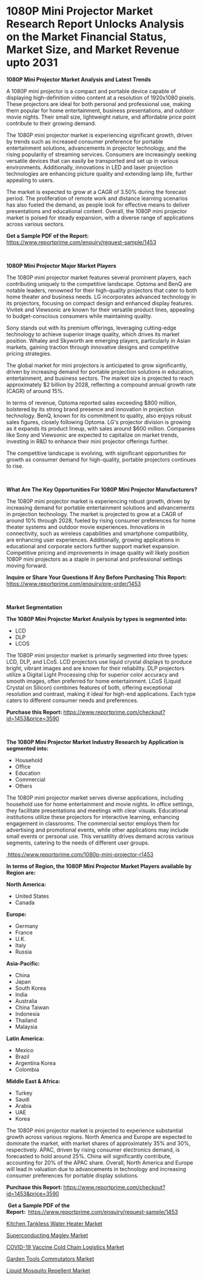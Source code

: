 <p><h1>1080P Mini Projector Market Research Report Unlocks Analysis on the Market Financial Status, Market Size, and Market Revenue upto 2031</h1></p><p><strong>1080P Mini Projector Market Analysis and Latest Trends</strong></p>
<p><p>A 1080P mini projector is a compact and portable device capable of displaying high-definition video content at a resolution of 1920x1080 pixels. These projectors are ideal for both personal and professional use, making them popular for home entertainment, business presentations, and outdoor movie nights. Their small size, lightweight nature, and affordable price point contribute to their growing demand.</p><p>The 1080P mini projector market is experiencing significant growth, driven by trends such as increased consumer preference for portable entertainment solutions, advancements in projector technology, and the rising popularity of streaming services. Consumers are increasingly seeking versatile devices that can easily be transported and set up in various environments. Additionally, innovations in LED and laser projection technologies are enhancing picture quality and extending lamp life, further appealing to users.</p><p>The market is expected to grow at a CAGR of 3.50% during the forecast period. The proliferation of remote work and distance learning scenarios has also fueled the demand, as people look for effective means to deliver presentations and educational content. Overall, the 1080P mini projector market is poised for steady expansion, with a diverse range of applications across various sectors.</p></p>
<p><strong>Get a Sample PDF of the Report:&nbsp;</strong> <a href="https://www.reportprime.com/enquiry/request-sample/1453">https://www.reportprime.com/enquiry/request-sample/1453</a></p>
<p>&nbsp;</p>
<p><strong>1080P Mini Projector Major Market Players</strong></p>
<p><p>The 1080P mini projector market features several prominent players, each contributing uniquely to the competitive landscape. Optoma and BenQ are notable leaders, renowned for their high-quality projectors that cater to both home theater and business needs. LG incorporates advanced technology in its projectors, focusing on compact design and enhanced display features. Vivitek and Viewsonic are known for their versatile product lines, appealing to budget-conscious consumers while maintaining quality.</p><p>Sony stands out with its premium offerings, leveraging cutting-edge technology to achieve superior image quality, which drives its market position. Whaley and Skyworth are emerging players, particularly in Asian markets, gaining traction through innovative designs and competitive pricing strategies.</p><p>The global market for mini projectors is anticipated to grow significantly, driven by increasing demand for portable projection solutions in education, entertainment, and business sectors. The market size is projected to reach approximately $2 billion by 2028, reflecting a compound annual growth rate (CAGR) of around 15%.</p><p>In terms of revenue, Optoma reported sales exceeding $800 million, bolstered by its strong brand presence and innovation in projection technology. BenQ, known for its commitment to quality, also enjoys robust sales figures, closely following Optoma. LG's projector division is growing as it expands its product lineup, with sales around $600 million. Companies like Sony and Viewsonic are expected to capitalize on market trends, investing in R&D to enhance their mini projector offerings further.</p><p>The competitive landscape is evolving, with significant opportunities for growth as consumer demand for high-quality, portable projectors continues to rise.</p></p>
<p>&nbsp;</p>
<p><strong>What Are The Key Opportunities For 1080P Mini Projector Manufacturers?</strong></p>
<p><p>The 1080P mini projector market is experiencing robust growth, driven by increasing demand for portable entertainment solutions and advancements in projection technology. The market is projected to grow at a CAGR of around 10% through 2028, fueled by rising consumer preferences for home theater systems and outdoor movie experiences. Innovations in connectivity, such as wireless capabilities and smartphone compatibility, are enhancing user experiences. Additionally, growing applications in educational and corporate sectors further support market expansion. Competitive pricing and improvements in image quality will likely position 1080P mini projectors as a staple in personal and professional settings moving forward.</p></p>
<p><strong>Inquire or Share Your Questions If Any Before Purchasing This Report:</strong> <a href="https://www.reportprime.com/enquiry/pre-order/1453">https://www.reportprime.com/enquiry/pre-order/1453</a></p>
<p>&nbsp;</p>
<p><strong>Market Segmentation</strong></p>
<p><strong>The 1080P Mini Projector Market Analysis by types is segmented into:</strong></p>
<p><ul><li>LCD</li><li>DLP</li><li>LCOS</li></ul></p>
<p><p>The 1080P mini projector market is primarily segmented into three types: LCD, DLP, and LCoS. LCD projectors use liquid crystal displays to produce bright, vibrant images and are known for their reliability. DLP projectors utilize a Digital Light Processing chip for superior color accuracy and smooth images, often preferred for home entertainment. LCoS (Liquid Crystal on Silicon) combines features of both, offering exceptional resolution and contrast, making it ideal for high-end applications. Each type caters to different consumer needs and preferences.</p></p>
<p><strong>Purchase this Report:&nbsp;</strong><a href="https://www.reportprime.com/checkout?id=1453&price=3590">https://www.reportprime.com/checkout?id=1453&price=3590</a></p>
<p>&nbsp;</p>
<p><strong>The 1080P Mini Projector Market Industry Research by Application is segmented into:</strong></p>
<p><ul><li>Household</li><li>Office</li><li>Education</li><li>Commercial</li><li>Others</li></ul></p>
<p><p>The 1080P mini projector market serves diverse applications, including household use for home entertainment and movie nights. In office settings, they facilitate presentations and meetings with clear visuals. Educational institutions utilize these projectors for interactive learning, enhancing engagement in classrooms. The commercial sector employs them for advertising and promotional events, while other applications may include small events or personal use. This versatility drives demand across various segments, catering to the needs of different user groups.</p></p>
<p><a href="https://www.reportprime.com/1080p-mini-projector-r1453">&nbsp;https://www.reportprime.com/1080p-mini-projector-r1453</a></p>
<p><strong>In terms of Region, the 1080P Mini Projector Market Players available by Region are:</strong></p>
<p>
    <p> <strong> North America: </strong>
        <ul>
            <li>United States</li>
            <li>Canada</li>
        </ul>
        </p> 
    <p> <strong> Europe: </strong>
        <ul>
            <li>Germany</li>
            <li>France</li>
            <li>U.K.</li>
            <li>Italy</li>
            <li>Russia</li>
        </ul>
        </p> 
    <p> <strong> Asia-Pacific: </strong>
        <ul>
            <li>China</li>
            <li>Japan</li>
            <li>South Korea</li>
            <li>India</li>
            <li>Australia</li>
            <li>China Taiwan</li>
            <li>Indonesia</li>
            <li>Thailand</li>
            <li>Malaysia</li>
        </ul>
        </p> 
    <p> <strong> Latin America: </strong>
        <ul>
            <li>Mexico</li>
            <li>Brazil</li>
            <li>Argentina Korea</li>
            <li>Colombia</li>
        </ul>
        </p> 
    <p> <strong> Middle East & Africa: </strong>
        <ul>
            <li>Turkey</li>
            <li>Saudi</li>
            <li>Arabia</li>
            <li>UAE</li>
            <li>Korea</li>
        </ul>
    </p>
    </p>
<p><p>The 1080P mini projector market is projected to experience substantial growth across various regions. North America and Europe are expected to dominate the market, with market shares of approximately 35% and 30%, respectively. APAC, driven by rising consumer electronics demand, is forecasted to hold around 25%. China will significantly contribute, accounting for 20% of the APAC share. Overall, North America and Europe will lead in valuation due to advancements in technology and increasing consumer preferences for portable display solutions.</p></p>
<p><strong>Purchase this Report: </strong><a href="https://www.reportprime.com/checkout?id=1453&price=3590">https://www.reportprime.com/checkout?id=1453&price=3590</a></p>
<p>&nbsp;<strong>Get a Sample PDF of the Report:&nbsp;&nbsp;</strong><a href="https://www.reportprime.com/enquiry/request-sample/1453">https://www.reportprime.com/enquiry/request-sample/1453</a></p>
<p><strong></strong></p>
<p><p><a href="https://github.com/nicoletavirag/Market-Research-Report-List-5/blob/main/kitchen-tankless-water-heater-market.md">Kitchen Tankless Water Heater Market</a></p><p><a href="https://www.linkedin.com/pulse/superconducting-maglev-market-industry-trends-forecast-lclve?trackingId=mrvBh3UBSYCa5jeDGgxOBQ%3D%3D">Superconducting Maglev Market</a></p><p><a href="https://medium.com/@stewart.churchill9078/global-perspectives-on-covid-19-vaccine-cold-chain-logistics-market-trends-and-forecast-de31bd9d8468">COVID-19 Vaccine Cold Chain Logistics Market</a></p><p><a href="https://issuu.com/reportprime-2/docs/garden-tools-commutators-market-siz_ce78276d0a410e">Garden Tools Commutators Market</a></p><p><a href="https://www.linkedin.com/pulse/liquid-mosquito-repellent-market-research-report-includes-rlgnc?trackingId=oEsAMIXFSWSCLpwpZtoRcA%3D%3D">Liquid Mosquito Repellent Market</a></p></p>
